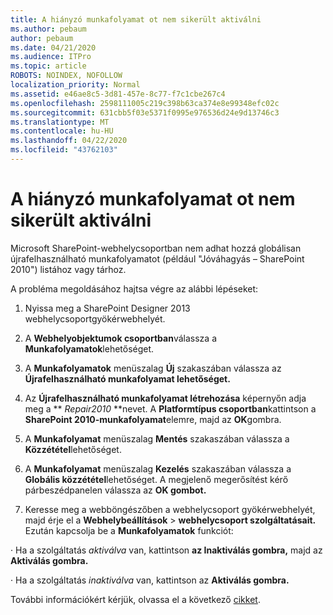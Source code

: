 ```yaml
---
title: A hiányzó munkafolyamat ot nem sikerült aktiválni
ms.author: pebaum
author: pebaum
ms.date: 04/21/2020
ms.audience: ITPro
ms.topic: article
ROBOTS: NOINDEX, NOFOLLOW
localization_priority: Normal
ms.assetid: e46ae8c5-3d81-457e-8c77-f7c1cbe267c4
ms.openlocfilehash: 2598111005c219c398b63ca374e8e99348efc02c
ms.sourcegitcommit: 631cbb5f03e5371f0995e976536d24e9d13746c3
ms.translationtype: MT
ms.contentlocale: hu-HU
ms.lasthandoff: 04/22/2020
ms.locfileid: "43762103"
---
```

# <a name="missing-workflow-failed-to-activate"></a>A hiányzó munkafolyamat ot nem sikerült aktiválni

Microsoft SharePoint-webhelycsoportban nem adhat hozzá globálisan újrafelhasználható munkafolyamatot (például "Jóváhagyás – SharePoint 2010") listához vagy tárhoz.
  
A probléma megoldásához hajtsa végre az alábbi lépéseket: 
  
1. Nyissa meg a SharePoint Designer 2013 webhelycsoportgyökérwebhelyét.
  
2. A **Webhelyobjektumok csoportban**válassza a **Munkafolyamatok**lehetőséget. 
  
3. A **Munkafolyamatok** menüszalag **Új** szakaszában válassza az **Újrafelhasználható munkafolyamat lehetőséget.** 
  
4. Az **Újrafelhasználható munkafolyamat létrehozása** képernyőn adja meg a ** *Repair2010* **nevet. A **Platformtípus csoportban**kattintson a **SharePoint 2010-munkafolyamat**elemre, majd az **OK**gombra. 
  
1. A **Munkafolyamat** menüszalag **Mentés** szakaszában válassza a **Közzététel**lehetőséget. 
  
2. A **Munkafolyamat** menüszalag **Kezelés** szakaszában válassza a **Globális közzététel**lehetőséget. A megjelenő megerősítést kérő párbeszédpanelen válassza az **OK gombot.** 
  
3. Keresse meg a webböngészőben a webhelycsoport gyökérwebhelyét, majd érje el a **Webhelybeállítások** \> **webhelycsoport szolgáltatásait.** Ezután kapcsolja be a **Munkafolyamatok** funkciót: 
  
· Ha a szolgáltatás *aktiválva* van, kattintson **az Inaktiválás gombra,** majd az **Aktiválás gombra.** 
  
· Ha a szolgáltatás *inaktiválva* van, kattintson az **Aktiválás gombra.** 
  
További információkért kérjük, olvassa el a következő [cikket](https://go.microsoft.com/fwlink/?linkid=2047770&amp;clcid=0x409).
  


